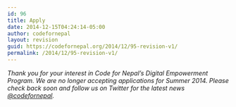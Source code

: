 ```yaml
---
id: 96
title: Apply
date: 2014-12-15T04:24:14-05:00
author: codefornepal
layout: revision
guid: https://codefornepal.org/2014/12/95-revision-v1/
permalink: /2014/12/95-revision-v1/
---
```

_Thank you for your interest in Code for Nepal’s Digital Empowerment Program. We are no longer accepting applications for Summer 2014. Please check back soon and follow us on Twitter for the latest news_ [_@codefornepal_](https://twitter.com/codefornepal)_._